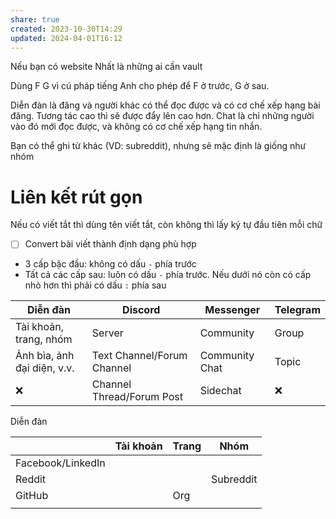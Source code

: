 ```yaml
---
share: true
created: 2023-10-30T14:29
updated: 2024-04-01T16:12
---
```


Nếu bạn có website 
Nhất là những ai cần vault

Dùng F G vì cú pháp tiếng Anh cho phép để F ở trước, G ở sau.

Diễn đàn là đăng và người khác có thể đọc được và có cơ chế xếp hạng bài đăng. Tương tác cao thì sẽ được đẩy lên cao hơn. Chat là chỉ những người vào đó mới đọc được, và không có cơ chế xếp hạng tin nhắn.

Bạn có thể ghi từ khác (VD: subreddit), nhưng sẽ mặc định là giống như nhóm
# Liên kết rút gọn
Nếu có viết tắt thì dùng tên viết tắt, còn không thì lấy ký tự đầu tiên mỗi chữ

- [ ] Convert bài viết thành định dạng phù hợp


- 3 cấp bậc đầu: không có dấu `-` phía trước
- Tất cả các cấp sau: luôn có dấu `-` phía trước. Nếu dưới nó còn có cấp nhỏ hơn thì phải có dấu `:` phía sau

| Diễn đàn                    | Discord                    | Messenger      | Telegram |
| --------------------------- | -------------------------- | -------------- | -------- |
| Tài khoản, trang, nhóm      | Server                     | Community      | Group    |
| Ảnh bìa, ảnh đại diện, v.v. | Text Channel/Forum Channel | Community Chat | Topic    |
| ❌                          | Channel Thread/Forum Post  | Sidechat       | ❌       |


Diễn đàn

|                   | Tài khoản | Trang | Nhóm      |
| ----------------- | --------- | ----- | --------- |
| Facebook/LinkedIn |           |       |           |
| Reddit            |           |       | Subreddit |
| GitHub            |           | Org   |           |
|                   |           |       |           |
